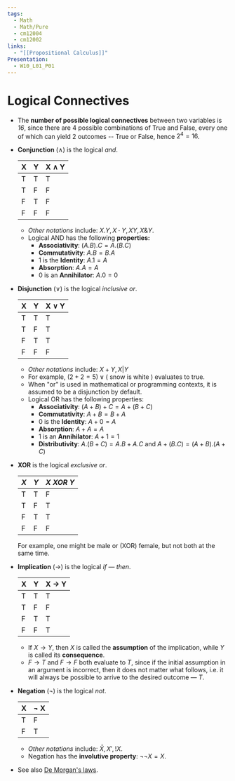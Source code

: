 ```yaml
---
tags:
  - Math
  - Math/Pure
  - cm12004
  - cm12002
links:
  - "[[Propositional Calculus]]"
Presentation:
  - W10_L01_P01
---
```

# Logical Connectives
- The **number of possible logical connectives** between two variables is *16*, since there are 4 possible combinations of True and False, every one of which can yield 2 outcomes -- True or False, hence $2^4=16$.

- **Conjunction** ($\wedge$) is the logical *and*.

    | X | Y | X $\wedge$ Y |
    |---|---|--------------|
    | T | T |       T      |
    | T | F |       F      |
    | F | T |       F      |
    | F | F |       F      |

    - *Other notations* include: $X.Y,X \cdot Y, XY, X\&Y$.
    - Logical AND has the following **properties:**
        - **Associativity**: $(A.B).C = A.(B.C)$
        - **Commutativity**: $A.B = B.A$
        - 1 is the **Identity**: $A.1 = A$
        - **Absorption**: $A.A = A$
        - 0 is an **Annihilator**: $A.0 = 0$

- **Disjunction** ($\vee$) is the logical *inclusive or*. 

    | X | Y | X $\vee$ Y   |
    |---|---|--------------|
    | T | T |       T      |
    | T | F |       T      |
    | F | T |       T      |
    | F | F |       F      |

    - *Other notations* include: $X+Y, X|Y$
    - For example, $(2 + 2 = 5) \vee ($ snow is white $)$ evaluates to true.
    - When "or" is used in mathematical or programming contexts, it is assumed to be a disjunction by default.
    - Logical OR has the following properties:
        - **Associativity**: $(A+B)+C = A+(B+C)$
        - **Commutativity**: $A+B = B+A$
        - 0 is the **Identity**: $A+0 = A$
        - **Absorption**: $A+A = A$
        - 1 is an **Annihilator**: $A+1 = 1$
        - **Distributivity**: $A.(B + C) = A.B + A.C$ and $A + (B.C) = (A + B).(A +C)$

- **XOR** is the logical *exclusive or*.

    | $X$ | $Y$ | $X$ *XOR* $Y$   |
    |---|---|--------------|
    | T | T |       F      |
    | T | F |       T      |
    | F | T |       T      |
    | F | F |       F      |

    For example, one might be male or (XOR) female, but not both at the same time.
- **Implication** ($\rightarrow$) is the logical *if — then*.

    | X | Y | X $\rightarrow$ Y   |
    |---|---|---------------------|
    | T | T |       T             |
    | T | F |       F             |
    | F | T |       T             |
    | F | F |       T             |

    - If $X \rightarrow Y$, then $X$ is called the **assumption** of the implication, while $Y$ is called its **consequence**.
    - $F \rightarrow T$ and $F \rightarrow F$ both evaluate to $T$, since if the initial assumption in an argument is incorrect, then it does not matter what follows, i.e. it will always be possible to arrive to the desired outcome — $T$.

- **Negation** ($\neg$) is the logical *not*.

    | X | $\neg$ X |
    |---|----------|
    | T | F        |
    | F | T        |

    - *Other notations* include: $\bar X, X', !X$.
    - Negation has the **involutive property**: $\neg\neg X = X$.
- See also [De Morgan's laws](https://en.wikipedia.org/wiki/De_Morgan%27s_laws).